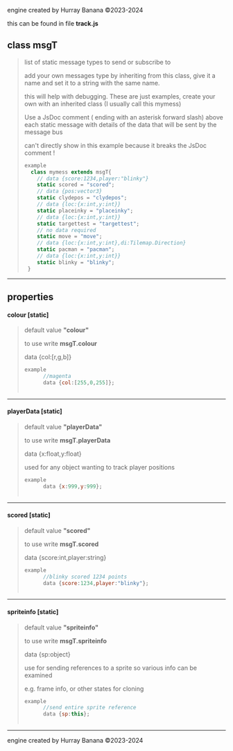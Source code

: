 engine created by Hurray Banana &copy;2023-2024

this can be found in file **track.js**
## class msgT
> list of static message types to send or subscribe to
> 
> add your own messages type by inheriting from this class, give it a name and set it to a string with the same name.
> 
> this will help with debugging. These are just examples, create your own with an inherited class (I usually call this mymess)
> 
> Use a JsDoc comment ( ending with an asterisk forward slash) above each static message with details of the data that will be sent by the message bus
> 
> can't directly show in this example because it breaks the JsDoc comment !
> 
> ```js
> example
>   class mymess extends msgT{
>     // data {score:1234,player:"blinky"} 
>     static scored = "scored";
>     // data {pos:vector3} 
>     static clydepos = "clydepos";
>     // data {loc:{x:int,y:int}} 
>     static placeinky = "placeinky";
>     // data {loc:{x:int,y:int}} 
>     static targettest = "targettest";
>     // no data required 
>     static move = "move";
>     // data {loc:{x:int,y:int},di:Tilemap.Direction} 
>     static pacman = "pacman";
>     // data {loc:{x:int,y:int}} 
>     static blinky = "blinky";
>  }
> 
> ```
> 

---

## properties
####  colour [static]
> default value **"colour"**
> 
> to use write **msgT.colour**
> 
> data {col:[r,g,b]}
> 
> ```js
> example
>       //magenta
>       data {col:[255,0,255]};
>     
> ```
> 

---

####  playerData [static]
> default value **"playerData"**
> 
> to use write **msgT.playerData**
> 
> data {x:float,y:float}
> 
> used for any object wanting to track player positions
> 
> ```js
> example
>       data {x:999,y:999};
>     
> ```
> 

---

####  scored [static]
> default value **"scored"**
> 
> to use write **msgT.scored**
> 
> data {score:int,player:string}
> 
> ```js
> example
>       //blinky scored 1234 points
>       data {score:1234,player:"blinky"};
>     
> ```
> 

---

####  spriteinfo [static]
> default value **"spriteinfo"**
> 
> to use write **msgT.spriteinfo**
> 
> data {sp:object}
> 
> use for sending references to a sprite so various info can be examined
> 
> e.g. frame info, or other states for cloning
> 
> ```js
> example
>       //send entire sprite reference
>       data {sp:this};
>     
> ```
> 

---

engine created by Hurray Banana &copy;2023-2024
